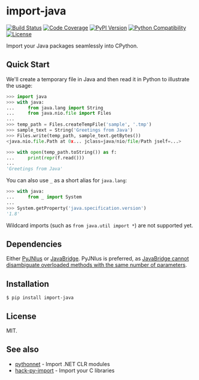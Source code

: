 # import-java
[![Build Status](https://travis-ci.org/Arnie97/import-java.svg)](https://travis-ci.org/Arnie97/import-java)
[![Code Coverage](https://codecov.io/gh/Arnie97/import-java/branch/master/graph/badge.svg)](https://codecov.io/gh/Arnie97/import-java)
[![PyPI Version](https://img.shields.io/pypi/v/import-java.svg)](https://pypi.org/project/import-java)
[![Python Compatibility](https://img.shields.io/pypi/pyversions/import-java.svg)](https://pypi.org/project/import-java)
[![License](https://img.shields.io/pypi/l/import-java.svg)](LICENSE)

Import your Java packages seamlessly into CPython.

## Quick Start
We'll create a temporary file in Java and then read it in Python to illustrate the usage:

```python
>>> import java
>>> with java:
...     from java.lang import String
...     from java.nio.file import Files
...
>>> temp_path = Files.createTempFile('sample', '.tmp')
>>> sample_text = String('Greetings from Java')
>>> Files.write(temp_path, sample_text.getBytes())
<java.nio.file.Path at 0x... jclass=java/nio/file/Path jself=...>

>>> with open(temp_path.toString()) as f:
...     print(repr(f.read()))
...
'Greetings from Java'

```

You can also use `_` as a short alias for `java.lang`:

```python
>>> with java:
...     from _ import System
...
>>> System.getProperty('java.specification.version')
'1.8'

```

Wildcard imports (such as `from java.util import *`) are not supported yet.

## Dependencies
Either [PyJNIus](https://github.com/kivy/pyjnius) or [JavaBridge](https://github.com/LeeKamentsky/python-javabridge). PyJNIus is preferred, as [JavaBridge cannot disambiguate overloaded methods with the same number of parameters](https://github.com/LeeKamentsky/python-javabridge/issues/55).

## Installation
`$ pip install import-java`

## License
MIT.

## See also
* [pythonnet](https://github.com/pythonnet/pythonnet) - Import .NET CLR modules
* [hack-py-import](https://github.com/iblis17/hack-py-import) - Import your C libraries
